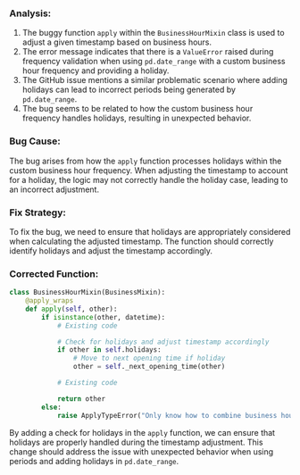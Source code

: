 ### Analysis:
1. The buggy function `apply` within the `BusinessHourMixin` class is used to adjust a given timestamp based on business hours.
2. The error message indicates that there is a `ValueError` raised during frequency validation when using `pd.date_range` with a custom business hour frequency and providing a holiday.
3. The GitHub issue mentions a similar problematic scenario where adding holidays can lead to incorrect periods being generated by `pd.date_range`.
4. The bug seems to be related to how the custom business hour frequency handles holidays, resulting in unexpected behavior.

### Bug Cause:
The bug arises from how the `apply` function processes holidays within the custom business hour frequency. When adjusting the timestamp to account for a holiday, the logic may not correctly handle the holiday case, leading to an incorrect adjustment.

### Fix Strategy:
To fix the bug, we need to ensure that holidays are appropriately considered when calculating the adjusted timestamp. The function should correctly identify holidays and adjust the timestamp accordingly.

### Corrected Function:
```python
class BusinessHourMixin(BusinessMixin):
    @apply_wraps
    def apply(self, other):
        if isinstance(other, datetime):
            # Existing code

            # Check for holidays and adjust timestamp accordingly
            if other in self.holidays:
                # Move to next opening time if holiday
                other = self._next_opening_time(other)

            # Existing code

            return other
        else:
            raise ApplyTypeError("Only know how to combine business hour with datetime")
```

By adding a check for holidays in the `apply` function, we can ensure that holidays are properly handled during the timestamp adjustment. This change should address the issue with unexpected behavior when using periods and adding holidays in `pd.date_range`.